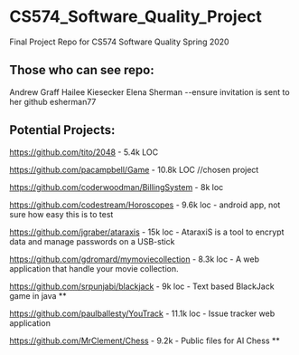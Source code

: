 # CS574_Software_Quality_Project
Final Project Repo for CS574 Software Quality Spring 2020

Those who can see repo:
--------------------------
Andrew Graff
Hailee Kiesecker
Elena Sherman --ensure invitation is sent to her github esherman77

Potential Projects:
--------------------------
https://github.com/tito/2048 - 5.4k LOC

https://github.com/pacampbell/Game - 10.8k LOC //chosen project

https://github.com/coderwoodman/BillingSystem - 8k loc

https://github.com/codestream/Horoscopes - 9.6k loc - android app, not sure how easy this is to test

https://github.com/jgraber/ataraxis - 15k loc - AtaraxiS is a tool to encrypt data and manage passwords on a USB-stick

https://github.com/gdromard/mymoviecollection - 8.3k loc - A web application that handle your movie collection.

https://github.com/srpunjabi/blackjack - 9k loc - Text based BlackJack game in java **

https://github.com/paulballesty/YouTrack - 11.1k loc - Issue tracker web application

https://github.com/MrClement/Chess - 9.2k - Public files for AI Chess **
